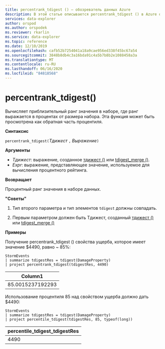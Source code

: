 ```yaml
---
title: percentrank_tdigest () — обозреватель данных Azure
description: В этой статье описывается percentrank_tdigest () в Azure обозреватель данных.
services: data-explorer
author: orspod
ms.author: orspodek
ms.reviewer: rkarlin
ms.service: data-explorer
ms.topic: reference
ms.date: 12/10/2019
ms.openlocfilehash: cafb52b7254041a18a9cae956ed338f45bc67a54
ms.sourcegitcommit: 3848b8db4c3a16bda91c4a5b7b8b2e1088458a3a
ms.translationtype: MT
ms.contentlocale: ru-RU
ms.lasthandoff: 06/16/2020
ms.locfileid: "84818568"
---
```

# <a name="percentrank_tdigest"></a>percentrank_tdigest()

Вычисляет приблизительный ранг значения в наборе, где ранг выражается в процентах от размера набора.
Эта функция может быть просмотрена как обратная часть процентиля.

**Синтаксис**

`percentrank_tdigest(`*Тдижест* `,` *Выражение*`)`

**Аргументы**

* *Тдижест*: выражение, созданное [тдижест ()](tdigest-aggfunction.md) или [tdigest_merge ()](tdigest-merge-aggfunction.md).
* *Expr*: выражение, представляющее значение, используемое для вычисления процентного рейтинга.

**Возвращает**

Процентный ранг значения в наборе данных.

**"Советы"**

1) Тип второго параметра и тип элементов `tdigest` должны совпадать.

2) Первым параметром должен быть Тдижест, созданный [тдижест ()](tdigest-aggfunction.md) или [tdigest_merge ()](tdigest-merge-aggfunction.md)

**Примеры**

Получение percentrank_tdigest () свойства ущерба, которое имеет значение $4490, равно ~ 85%:

<!-- csl: https://help.kusto.windows.net:443/Samples -->
```kusto
StormEvents
| summarize tdigestRes = tdigest(DamageProperty)
| project percentrank_tdigest(tdigestRes, 4490)

```

|Column1|
|---|
|85.0015237192293|


Использование процентиля 85 над свойством ущерба должно дать $4490:

<!-- csl: https://help.kusto.windows.net:443/Samples -->
```kusto
StormEvents
| summarize tdigestRes = tdigest(DamageProperty)
| project percentile_tdigest(tdigestRes, 85, typeof(long))

```

|percentile_tdigest_tdigestRes|
|---|
|4490|
